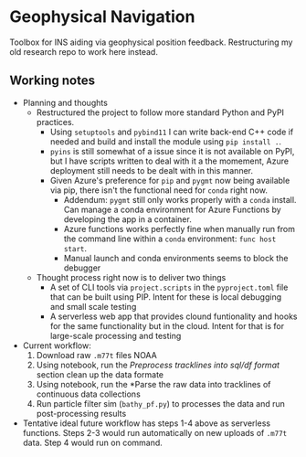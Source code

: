# Geophysical Navigation

Toolbox for INS aiding via geophysical position feedback. Restructuring my old research repo to work here instead.

## Working notes

* Planning and thoughts
  * Restructured the project to follow more standard Python and PyPI practices.
    * Using `setuptools` and `pybind11` I can write back-end C++ code if needed and build and install the module using `pip install .`.
    * `pyins` is still somewhat of a issue since it is not available on PyPI, but I have scripts written to deal with it a the momement, Azure deployment still needs to be dealt with in this manner.
    * Given Azure's preference for `pip` and `pygmt` now being available via pip, there isn't the functional need for `conda` right now.
      * Addendum: `pygmt` still only works properly with a `conda` install. Can manage a conda environment for Azure Functions by developing the app in a container.
      * Azure functions works perfectly fine when manually run from the command line within a `conda` environment: `func host start`.
      * Manual launch and conda environments seems to block the debugger
  * Thought process right now is to deliver two things
    * A set of CLI tools via `project.scripts` in the `pyproject.toml` file that can be built using PIP. Intent for these is local debugging and small scale testing
    * A serverless web app that provides clound funtionality and hooks for the same functionality but in the cloud. Intent for that is for large-scale processing and testing
* Current workflow:
  1. Download raw `.m77t` files NOAA
  2. Using notebook, run the *Preprocess tracklines into sql/df format* section clean up the data formate
  3. Using notebook, run the *Parse the raw data into tracklines of continuous data collections
  4. Run particle filter sim (`bathy_pf.py`) to processes the data and run post-processing results
* Tentative ideal future workflow has steps 1-4 above as serverless functions. Steps 2-3 would run automatically on new uploads of `.m77t` data. Step 4 would run on command.
  